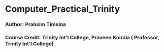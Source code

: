 ﻿# Computer_Practical_Trinity
### Author: Prahsim Timsina
### Course Credit: Trinity Int'l College, Praveen Koirala ( Professor, Trinity Int'l College)
